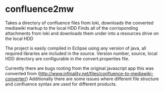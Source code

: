 confluence2mw
=============

Takes a directory of confluence files from loki, downloads the converted mediawiki markup to the local HDD
Finds all of the corrisponding attachments from loki and downloads them under into a resources drive on the local HDD

The project is easily compiled in Eclipse using any version of java, all required libraries are included in the source.
Version number, source, local HDD directory are configurable in the convert.properties file.

Currently there are bugs rooting from the original javascript app this was converted from (http://www.infinality.net/files/confluence-to-mediawiki-converter/)
Additionally there are some issues where different file structure and confluence syntax are used for different products.